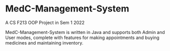  # MedC-Management-System
A CS F213 OOP Project in Sem 1 2022

MedC-Management-System is written in Java and supports both Admin and User modes, complete with features for making appointments and buying medicines and maintaining inventory.
